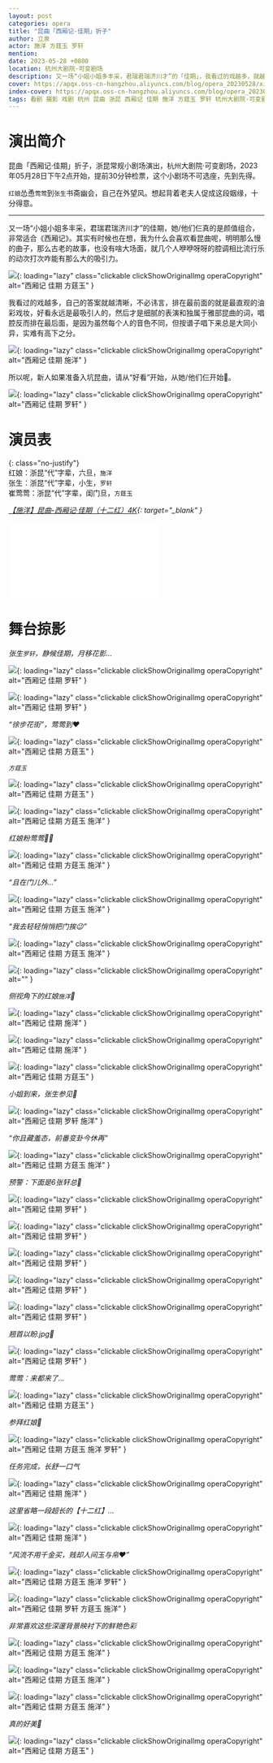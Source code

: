 ```yaml
---
layout: post
categories: opera
title: "昆曲「西厢记·佳期」折子"
author: 立泉
actor: 施洋 方莛玉 罗轩
mention: 
date: 2023-05-28 +0800
location: 杭州大剧院·可变剧场
description: 又一场“小姐小姐多丰采，君瑞君瑞济川才”的「佳期」，我看过的戏越多，就越觉得直观好看的油彩戏妆永远是最吸引人的，然后才是细腻的表演和独属于雅部昆曲的词，唱腔反而排在最后面，是因为虽然每个人的音色不同，但按谱子唱下来总是大同小异，实难有高下之分。所以呢，新人如果准备入坑昆曲，请从“好看”开始，从她和他们开始🦄。
cover: https://apqx.oss-cn-hangzhou.aliyuncs.com/blog/opera_20230528/xixiangji_jiaqi/DSC00664_thumb.jpg
index-cover: https://apqx.oss-cn-hangzhou.aliyuncs.com/blog/opera_20230528/xixiangji_jiaqi/DSC00727_index_cover_thumb.jpg
tags: 看剧 摄影 戏剧 杭州 昆曲 浙昆 西厢记 佳期 施洋 方莛玉 罗轩 杭州大剧院·可变剧场
---
```


# 演出简介

昆曲「西厢记·佳期」折子，浙昆常规小剧场演出，杭州大剧院·可变剧场，2023年05月28日下午2点开始，提前30分钟检票，这个小剧场不可选座，先到先得。

`红娘`怂恿`莺莺`到`张生`书斋幽会，自己在外望风。想起背着老夫人促成这段姻缘，十分得意。

<hr class="line-divider" />

又一场“小姐小姐多丰采，君瑞君瑞济川才”的佳期，她/他们仨真的是颜值组合，非常适合《西厢记》。其实有时候也在想，我为什么会喜欢看昆曲呢，明明那么慢的曲子，那么古老的故事，也没有啥大场面，就几个人咿咿呀呀的腔调相比流行乐的动次打次咋能有那么大的吸引力。

![](https://apqx.oss-cn-hangzhou.aliyuncs.com/blog/opera_20230528/xixiangji_jiaqi/DSC00729_thumb.jpg){: loading="lazy" class="clickable clickShowOriginalImg operaCopyright" alt="西厢记 佳期 方莛玉" }

我看过的戏越多，自己的答案就越清晰，不必讳言，排在最前面的就是最直观的油彩戏妆，好看永远是最吸引人的，然后才是细腻的表演和独属于雅部昆曲的词，唱腔反而排在最后面，是因为虽然每个人的音色不同，但按谱子唱下来总是大同小异，实难有高下之分。

![](https://apqx.oss-cn-hangzhou.aliyuncs.com/blog/opera_20230528/xixiangji_jiaqi/DSC00666_thumb.jpg){: loading="lazy" class="clickable clickShowOriginalImg operaCopyright" alt="西厢记 佳期 施洋" }

所以呢，新人如果准备入坑昆曲，请从“好看”开始，从她/他们仨开始🦄。

![](https://apqx.oss-cn-hangzhou.aliyuncs.com/blog/opera_20230528/xixiangji_jiaqi/DSC00687_thumb.jpg){: loading="lazy" class="clickable clickShowOriginalImg operaCopyright" alt="西厢记 佳期 罗轩" }

# 演员表

{: class="no-justify"}  
红娘：浙昆“代”字辈，六旦，`施洋`  
张生：浙昆“代”字辈，小生，`罗轩`  
崔莺莺：浙昆“代”字辈，闺门旦，`方莛玉`

*[【施洋】昆曲-西厢记·佳期（十二红）4K](https://www.bilibili.com/video/BV1b24y1A7Y3){: target="_blank" }*

<div class="video-container">
<iframe loading="lazy" src="//player.bilibili.com/player.html?aid=784136248&bvid=BV1b24y1A7Y3&cid=1145802215&p=1" scrolling="no" border="0" frameborder="no" framespacing="0" allowfullscreen="true"> </iframe>
</div>

# 舞台掠影

*张生`罗轩`，静候佳期，月移花影...*

![](https://apqx.oss-cn-hangzhou.aliyuncs.com/blog/opera_20230528/xixiangji_jiaqi/DSC00614_thumb.jpg){: loading="lazy" class="clickable clickShowOriginalImg operaCopyright" alt="西厢记 佳期 罗轩" }

![](https://apqx.oss-cn-hangzhou.aliyuncs.com/blog/opera_20230528/xixiangji_jiaqi/DSC00629_thumb.jpg){: loading="lazy" class="clickable clickShowOriginalImg operaCopyright" alt="西厢记 佳期 罗轩" }

*“徐步花街”，莺莺到❤️*

![](https://apqx.oss-cn-hangzhou.aliyuncs.com/blog/opera_20230528/xixiangji_jiaqi/DSC00630_thumb.jpg){: loading="lazy" class="clickable clickShowOriginalImg operaCopyright" alt="西厢记 佳期 方莛玉" }

*`方莛玉`*

![](https://apqx.oss-cn-hangzhou.aliyuncs.com/blog/opera_20230528/xixiangji_jiaqi/DSC00633_thumb.jpg){: loading="lazy" class="clickable clickShowOriginalImg operaCopyright" alt="西厢记 佳期 方莛玉" }

![](https://apqx.oss-cn-hangzhou.aliyuncs.com/blog/opera_20230528/xixiangji_jiaqi/DSC00636_thumb.jpg){: loading="lazy" class="clickable clickShowOriginalImg operaCopyright" alt="西厢记 佳期 方莛玉 施洋" }

*红娘粉莺莺👭🏻*

![](https://apqx.oss-cn-hangzhou.aliyuncs.com/blog/opera_20230528/xixiangji_jiaqi/DSC00646_thumb.jpg){: loading="lazy" class="clickable clickShowOriginalImg operaCopyright" alt="西厢记 佳期 方莛玉 施洋" }

*“且在门儿外...”*

![](https://apqx.oss-cn-hangzhou.aliyuncs.com/blog/opera_20230528/xixiangji_jiaqi/DSC00650_thumb.jpg){: loading="lazy" class="clickable clickShowOriginalImg operaCopyright" alt="西厢记 佳期 方莛玉 施洋" }

*“我去轻轻悄悄把门挨😉”*

![](https://apqx.oss-cn-hangzhou.aliyuncs.com/blog/opera_20230528/xixiangji_jiaqi/DSC00656_thumb.jpg){: loading="lazy" class="clickable clickShowOriginalImg operaCopyright" alt="西厢记 佳期 方莛玉 施洋" }

![](https://apqx.oss-cn-hangzhou.aliyuncs.com/blog/opera_20230528/xixiangji_jiaqi/DSC00661_thumb.jpg){: loading="lazy" class="clickable clickShowOriginalImg operaCopyright" alt="" }

*侧视角下的红娘`施洋`📸*

![](https://apqx.oss-cn-hangzhou.aliyuncs.com/blog/opera_20230528/xixiangji_jiaqi/DSC00664_thumb.jpg){: loading="lazy" class="clickable clickShowOriginalImg operaCopyright" alt="西厢记 佳期 施洋" }

![](https://apqx.oss-cn-hangzhou.aliyuncs.com/blog/opera_20230528/xixiangji_jiaqi/DSC00666_thumb.jpg){: loading="lazy" class="clickable clickShowOriginalImg operaCopyright" alt="西厢记 佳期 施洋" }

![](https://apqx.oss-cn-hangzhou.aliyuncs.com/blog/opera_20230528/xixiangji_jiaqi/DSC00669_thumb.jpg){: loading="lazy" class="clickable clickShowOriginalImg operaCopyright" alt="西厢记 佳期 方莛玉" }

*小姐到来，张生参见🥰*

![](https://apqx.oss-cn-hangzhou.aliyuncs.com/blog/opera_20230528/xixiangji_jiaqi/DSC00675_thumb.jpg){: loading="lazy" class="clickable clickShowOriginalImg operaCopyright" alt="西厢记 佳期 罗轩 施洋" }

<!-- ![](https://apqx.oss-cn-hangzhou.aliyuncs.com/blog/opera_20230528/xixiangji_jiaqi/DSC00676_thumb.jpg){: loading="lazy" class="clickable clickShowOriginalImg operaCopyright" alt="" } -->

*“你且藏羞态，前番变卦今休再”*

![](https://apqx.oss-cn-hangzhou.aliyuncs.com/blog/opera_20230528/xixiangji_jiaqi/DSC00678_thumb.jpg){: loading="lazy" class="clickable clickShowOriginalImg operaCopyright" alt="西厢记 佳期 方莛玉 施洋" }

*预警：下面是6张轩总📸*

![](https://apqx.oss-cn-hangzhou.aliyuncs.com/blog/opera_20230528/xixiangji_jiaqi/DSC00679_thumb.jpg){: loading="lazy" class="clickable clickShowOriginalImg operaCopyright" alt="西厢记 佳期 罗轩" }

![](https://apqx.oss-cn-hangzhou.aliyuncs.com/blog/opera_20230528/xixiangji_jiaqi/DSC00680_thumb.jpg){: loading="lazy" class="clickable clickShowOriginalImg operaCopyright" alt="西厢记 佳期 罗轩" }

![](https://apqx.oss-cn-hangzhou.aliyuncs.com/blog/opera_20230528/xixiangji_jiaqi/DSC00683_thumb.jpg){: loading="lazy" class="clickable clickShowOriginalImg operaCopyright" alt="西厢记 佳期 罗轩" }

![](https://apqx.oss-cn-hangzhou.aliyuncs.com/blog/opera_20230528/xixiangji_jiaqi/DSC00686_thumb.jpg){: loading="lazy" class="clickable clickShowOriginalImg operaCopyright" alt="西厢记 佳期 罗轩" }

![](https://apqx.oss-cn-hangzhou.aliyuncs.com/blog/opera_20230528/xixiangji_jiaqi/DSC00687_thumb.jpg){: loading="lazy" class="clickable clickShowOriginalImg operaCopyright" alt="西厢记 佳期 罗轩" }

*翘首以盼.jpg🤭*

![](https://apqx.oss-cn-hangzhou.aliyuncs.com/blog/opera_20230528/xixiangji_jiaqi/DSC00688_thumb.jpg){: loading="lazy" class="clickable clickShowOriginalImg operaCopyright" alt="西厢记 佳期 罗轩" }

*莺莺：来都来了...*

![](https://apqx.oss-cn-hangzhou.aliyuncs.com/blog/opera_20230528/xixiangji_jiaqi/DSC00691_thumb.jpg){: loading="lazy" class="clickable clickShowOriginalImg operaCopyright" alt="西厢记 佳期 方莛玉" }

*参拜红娘🫡*

![](https://apqx.oss-cn-hangzhou.aliyuncs.com/blog/opera_20230528/xixiangji_jiaqi/DSC00696_thumb.jpg){: loading="lazy" class="clickable clickShowOriginalImg operaCopyright" alt="西厢记 佳期 方莛玉 施洋 罗轩" }

*任务完成，长舒一口气*

![](https://apqx.oss-cn-hangzhou.aliyuncs.com/blog/opera_20230528/xixiangji_jiaqi/DSC00706_thumb.jpg){: loading="lazy" class="clickable clickShowOriginalImg operaCopyright" alt="西厢记 佳期 施洋" }

*这里省略一段超长的【十二红】...*

![](https://apqx.oss-cn-hangzhou.aliyuncs.com/blog/opera_20230528/xixiangji_jiaqi/DSC00710_thumb.jpg){: loading="lazy" class="clickable clickShowOriginalImg operaCopyright" alt="西厢记 佳期 施洋" }

*“风流不用千金买，贱却人间玉与帛❤️”*

![](https://apqx.oss-cn-hangzhou.aliyuncs.com/blog/opera_20230528/xixiangji_jiaqi/DSC00712_thumb.jpg){: loading="lazy" class="clickable clickShowOriginalImg operaCopyright" alt="西厢记 佳期 方莛玉 施洋 罗轩" }

<!-- ![](https://apqx.oss-cn-hangzhou.aliyuncs.com/blog/opera_20230528/xixiangji_jiaqi/DSC00713_thumb.jpg){: loading="lazy" class="clickable clickShowOriginalImg operaCopyright" alt="" } -->

![](https://apqx.oss-cn-hangzhou.aliyuncs.com/blog/opera_20230528/xixiangji_jiaqi/DSC00715_thumb.jpg){: loading="lazy" class="clickable clickShowOriginalImg operaCopyright" alt="西厢记 佳期 罗轩 方莛玉 施洋" }

*非常喜欢这些深邃背景映衬下的鲜艳色彩*

![](https://apqx.oss-cn-hangzhou.aliyuncs.com/blog/opera_20230528/xixiangji_jiaqi/DSC00716_thumb.jpg){: loading="lazy" class="clickable clickShowOriginalImg operaCopyright" alt="西厢记 佳期 方莛玉 施洋" }

<!-- ![](https://apqx.oss-cn-hangzhou.aliyuncs.com/blog/opera_20230528/xixiangji_jiaqi/DSC00722_thumb.jpg){: loading="lazy" class="clickable clickShowOriginalImg operaCopyright" alt="" } -->

![](https://apqx.oss-cn-hangzhou.aliyuncs.com/blog/opera_20230528/xixiangji_jiaqi/DSC00723_thumb.jpg){: loading="lazy" class="clickable clickShowOriginalImg operaCopyright" alt="西厢记 佳期 方莛玉 施洋" }

![](https://apqx.oss-cn-hangzhou.aliyuncs.com/blog/opera_20230528/xixiangji_jiaqi/DSC00727_thumb.jpg){: loading="lazy" class="clickable clickShowOriginalImg operaCopyright" alt="西厢记 佳期 方莛玉 施洋" }

*真的好美📸*

![](https://apqx.oss-cn-hangzhou.aliyuncs.com/blog/opera_20230528/xixiangji_jiaqi/DSC00729_thumb.jpg){: loading="lazy" class="clickable clickShowOriginalImg operaCopyright" alt="西厢记 佳期 方莛玉" }


